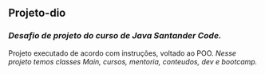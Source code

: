 ## Projeto-dio

### *Desafio de projeto do curso de Java Santander Code.*
Projeto executado de acordo com instruções, voltado ao POO.
*Nesse projeto temos classes Main, cursos, mentoria, conteudos, dev e bootcamp.*


